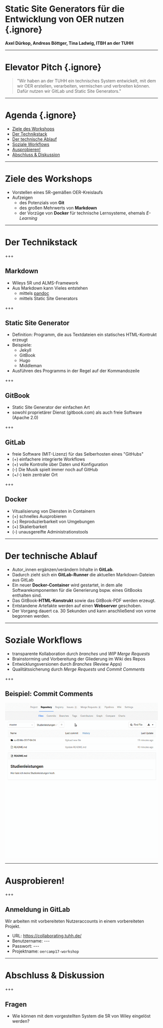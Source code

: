 # Static Site Generators für die Entwicklung von OER nutzen {.ignore}

**Axel Dürkop, Andreas Böttger, Tina Ladwig, ITBH an der TUHH**

---

# Elevator Pitch {.ignore}

> "Wir haben an der TUHH ein technisches System entwickelt, mit dem wir OER erstellen, verarbeiten, vermischen und verbreiten können. Dafür nutzen wir GitLab und Static Site Generators."

---

# Agenda {.ignore}


<!-- toc orderedList:0 depthFrom:1 depthTo:1 -->

* [Ziele des Workshops](#ziele-des-workshops)
* [Der Technikstack](#der-technikstack)
* [Der technische Ablauf](#der-technische-ablauf)
* [Soziale Workflows](#soziale-workflows)
* [Ausprobieren!](#ausprobieren)
* [Abschluss & Diskussion](#abschluss-diskussion)

<!-- tocstop -->

---

# Ziele des Workshops

- Vorstellen eines 5R-gemäßen OER-Kreislaufs
- Aufzeigen
    - des Potenzials von **Git**
    - des großen Mehrwerts von **Markdown**
    - der Vorzüge von **Docker** für technische Lernsysteme, ehemals *E-Learning*

---

# Der Technikstack

+++

## Markdown

- Wileys 5R und ALMS-Framework
- Aus Markdown kann Vieles entstehen
    - mittels [pandoc](#)
    - mittels Static Site Generators

+++

## Static Site Generator

- Definition: Programm, die aus Textdateien ein statisches HTML-Kontrukt erzeugt
- Beispiele:
    - Jekyll
    - GitBook
    - Hugo
    - Middleman
- Ausführen des Programms in der Regel auf der Kommandozeile

+++

## GitBook

- Static Site Generator der einfachen Art
- sowohl proprietärer Dienst (gitbook.com) als auch freie Software (Apache 2.0)

+++

## GitLab

- freie Software (MIT-Lizenz) für das Selberhosten eines "GitHubs"
- (+) einfachere integrierte Workflows
- (+) volle Kontrolle über Daten und Konfiguration
- (-) Die Musik spielt immer noch auf GitHub
- (+/-) kein zentraler Ort

+++

## Docker

- Vitualisierung von Diensten in Containern
- (+) schnelles Ausprobieren
- (+) Reproduzierbarkeit von Umgebungen
- (+) Skalierbarkeit
- (-) unausgereifte Administrationstools

---

# Der technische Ablauf

- Autor_innen ergänzen/verändern Inhalte in **GitLab**.
- Dadurch zieht sich ein **GitLab-Runner** die aktuellen Markdown-Dateien aus GitLab
- Ein neuer **Docker-Container** wird gestartet, in dem alle Softwarekomponenten für die Generierung bspw. eines GitBooks enthalten sind.
- Das GitBook-**HTML-Konstrukt** sowie das GitBook-PDF werden erzeugt.
- Entstandene Artefakte werden auf einen **Webserver** geschoben.
- Der Vorgang dauert ca. 30 Sekunden und kann anschließend von vorne begonnen werden.

---

# Soziale Workflows

- transparente Kollaboration durch *branches* und *WIP Merge Requests*
- Brainstorming und Vorbereitung der Gliederung im Wiki des Repos
- Entwicklungsversionen durch *Branches* (Review Apps)
- Qualitätssicherung durch *Merge Requests* und *Commit Comments*

+++

## Beispiel: Commit Comments

![Feedback in einem Commit geben](./abb/feedback-geben.gif)

---

# Ausprobieren!

+++

## Anmeldung in GitLab

Wir arbeiten mit vorbereiteten Nutzeraccounts in einem vorbereiteten Projekt.

- URL: https://collaborating.tuhh.de/
- Benutzername: ---
- Passwort: ---
- Projektname: `oercamp17-workshop`

---

# Abschluss & Diskussion

+++

## Fragen

- Wie können mit dem vorgestellten System die 5R von Wiley eingelöst werden?
